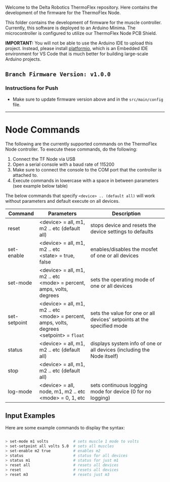 Welcome to the Delta Robotics ThermoFlex repository.  Here contains the development of the firmware for the ThermoFlex Node.



This folder contains the development of firmware for the muscle controller.  Currently, this software is deployed to an Arduino Minima.  The microcontroller is configured to utilize our ThermoFlex Node PCB Shield.

**IMPORTANT:** You will not be able to use the Arduino IDE to upload this project.  Instead, please install [platformio](https://platformio.org/), which is an Embedded IDE environment for VS Code that is much better for building large-scale Arduino projects.

## `Branch Firmware Version: v1.0.0`

### Instructions for Push
- Make sure to update firmware version above and in the `src/main/config` file.

---

# Node Commands


The following are the currently supported commands on the ThermoFlex Node controller.  To execute these commands, do the following:

1. Connect the TF Node via USB 
2. Open a serial console with a baud rate of 115200
3. Make sure to connect the console to the COM port that the controller is attached to.
4. Execute commands in lowercase with a space in between parameters (see example below table)


The below commands that specify `<device> .. (default all)` will work without parameters and default execute on all devices.

| Command      | Parameters                                                                                         | Description                                                            |
| ------------ | -------------------------------------------------------------------------------------------------- | ---------------------------------------------------------------------- |
| reset        | \<device\> = all, m1, m2 .. etc (default all)                                                      | stops device and resets the device settings to defaults                |
| set-enable   | \<device> = all, m1, m2 .. etc<br>\<state> = true, false                                           | enables/disables the mosfet of one or all devices                      |
| set-mode     | \<device> = all, m1, m2 .. etc<br>\<mode> = percent, amps, volts, degrees                          | sets the operating mode of one or all devices                          |
| set-setpoint | \<device> = all, m1, m2 .. etc<br>\<mode> = percent, amps, volts, degrees<br>\<setpoint> = `float` | sets the value for one or all devices' setpoints at the specified mode |
| status       | \<device\> = all, m1, m2 .. etc (default all)                                                      | displays system info of one or all devices (including the Node itself) |
| stop         | \<device\> = all, m1, m2 .. etc (default all)
| log-mode     | \<device\> = all, node, m1, m2 .. etc<br>\<mode> = 0, 1, etc                                       | sets continuous logging mode for device (0 for no logging)

## Input Examples

Here are some example commands to display the syntax:

```bash

> set-mode m1 volts           # sets muscle 1 mode to volts
> set-setpoint all volts 5.0  # sets all muscles
> set-enable m2 true          # enables m2
> status                      # status for all devices
> status m1                   # status for just m1
> reset all                   # resets all devices
> reset                       # resets all devices
> reset m3                    # resets just m3

```
